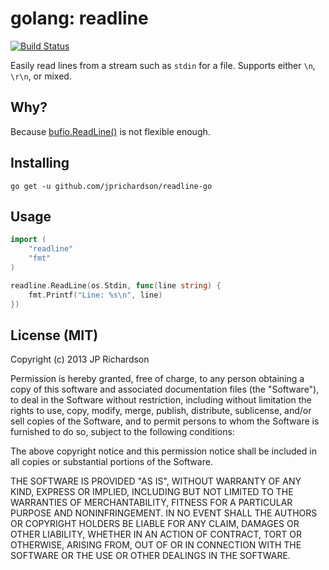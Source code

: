 golang: readline 
=================

[![Build Status](https://travis-ci.org/jprichardson/commander-go.png)](https://travis-ci.org/jprichardson/ommander-go)

Easily read lines from a stream such as `stdin` for a file. Supports either `\n`, `\r\n`, or mixed.


Why?
----

Because [bufio.ReadLine()](http://golang.org/pkg/bufio/#Reader.ReadLine) is not flexible enough.



Installing
----------

    go get -u github.com/jprichardson/readline-go


Usage
-----

```go
import (
    "readline"
    "fmt"
)

readline.ReadLine(os.Stdin, func(line string) {
    fmt.Printf("Line: %s\n", line)
})
```


License (MIT)
-------------
Copyright (c) 2013 JP Richardson


Permission is hereby granted, free of charge, to any person obtaining a copy of this software and associated documentation files (the "Software"), to deal in the Software without restriction, including without limitation the rights to use, copy, modify, merge, publish, distribute, sublicense, and/or sell copies of the Software, and to permit persons to whom the Software is furnished to do so, subject to the following conditions:

The above copyright notice and this permission notice shall be included in all copies or substantial portions of the Software.

THE SOFTWARE IS PROVIDED "AS IS", WITHOUT WARRANTY OF ANY KIND, EXPRESS OR IMPLIED, INCLUDING BUT NOT LIMITED TO THE WARRANTIES OF MERCHANTABILITY, FITNESS FOR A PARTICULAR PURPOSE AND NONINFRINGEMENT. IN NO EVENT SHALL THE AUTHORS OR COPYRIGHT HOLDERS BE LIABLE FOR ANY CLAIM, DAMAGES OR OTHER LIABILITY, WHETHER IN AN ACTION OF CONTRACT, TORT OR OTHERWISE, ARISING FROM, OUT OF OR IN CONNECTION WITH THE SOFTWARE OR THE USE OR OTHER DEALINGS IN THE SOFTWARE.